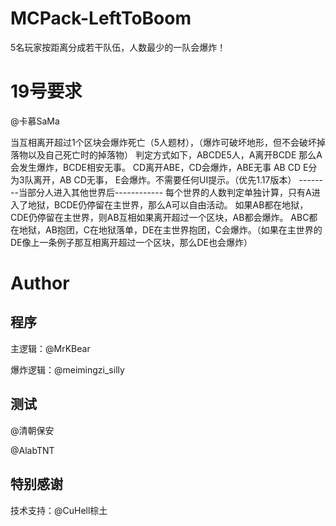 # MCPack-LeftToBoom

5名玩家按距离分成若干队伍，人数最少的一队会爆炸！

# 19号要求

@卡慕SaMa

当互相离开超过1个区块会爆炸死亡（5人题材），（爆炸可破坏地形，但不会破坏掉落物以及自己死亡时的掉落物）
判定方式如下，ABCDE5人，A离开BCDE  那么A会发生爆炸，BCDE相安无事。
CD离开ABE，CD会爆炸，ABE无事
AB CD E分为3队离开，AB CD无事， E会爆炸。不需要任何UI提示。（优先1.17版本）
--------当部分人进入其他世界后------------
每个世界的人数判定单独计算，只有A进入了地狱，BCDE仍停留在主世界，那么A可以自由活动。
如果AB都在地狱，CDE仍停留在主世界，则AB互相如果离开超过一个区块，AB都会爆炸。
ABC都在地狱，AB抱团，C在地狱落单，DE在主世界抱团，C会爆炸。（如果在主世界的DE像上一条例子那互相离开超过一个区块，那么DE也会爆炸）

# Author

## 程序

主逻辑：@MrKBear

爆炸逻辑：@meimingzi_silly

## 测试

@清朝保安

@AlabTNT

## 特别感谢

技术支持：@CuHell棕土
